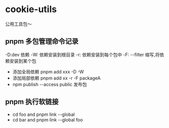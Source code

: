 # cookie-utils

公用工具包～

## pnpm 多包管理命令记录

-D:dev 依赖
-W: 依赖安装到根目录
-r: 依赖安装到每个包中
-F: --filter 缩写,将依赖安装到某个包

- 添加全局依赖 pnpm add xxx -D -W
- 添加局部依赖 pnpm add xx -r -F packageA
- npm publish --access public 发布包

## pnpm 执行软链接

- cd foo and pnpm link --global
- cd bar and pnpm link --global foo
